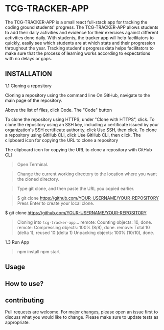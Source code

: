 # TCG-TRACKER-APP

The TCG-TRACKER-APP is a small react full-stack app for tracking the coding ground students' progress. The TCG-TRACKER-APP allows students to add their daily activities and evidence for their exercises against different activities done daily. With students, the tracker app will help facilitators to quickly, easily see which students are at which stats and their progression throughout the year. Tracking student's progress data helps facilitators to make sure that the process of learning works according to expectations with no delays or gaps. 

##  INSTALLATION

1.1 Cloning a repository

Cloning a repository using the command line
On GitHub, navigate to the main page of the repository.

Above the list of files, click  Code.
The "Code" button

To clone the repository using HTTPS, under "Clone with HTTPS", click. To clone the repository using an SSH key, including a certificate issued by your organization's SSH certificate authority, click Use SSH, then click. To clone a repository using GitHub CLI, click Use GitHub CLI, then click.
The clipboard icon for copying the URL to clone a repository

The clipboard icon for copying the URL to clone a repository with GitHub CLI

> Open Terminal.

> Change the current working directory to the location where you want the cloned directory.

> Type git clone, and then paste the URL you copied earlier.

> $ git clone https://github.com/YOUR-USERNAME/YOUR-REPOSITORY
Press Enter to create your local clone.

$ git clone https://github.com/YOUR-USERNAME/YOUR-REPOSITORY
> Cloning into `tcg-tracker-app`...
> remote: Counting objects: 10, done.
> remote: Compressing objects: 100% (8/8), done.
> remove: Total 10 (delta 1), reused 10 (delta 1)
> Unpacking objects: 100% (10/10), done.

1.3 Run  App

> npm install 
> npm start

## Usage

## How to use?

## contributing

Pull requests are welcome. For major changes, please open an issue first to discuss what you would like to change.
Please make sure to update tests as appropriate.

